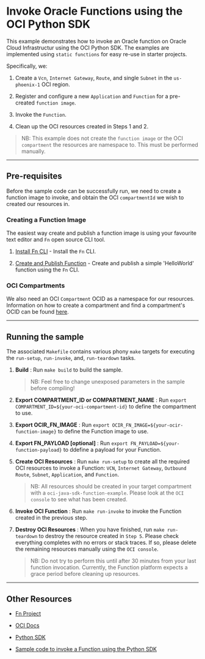 # Invoke Oracle Functions using the OCI Python SDK

This example demonstrates how to invoke an Oracle function on Oracle Cloud Infrastructur using the OCI Python SDK. The examples are implemented using `static functions` for easy re-use in starter projects.

Specifically, we:

1. Create a `Vcn`, `Internet Gateway`, `Route`, and single `Subnet` in the `us-phoenix-1` OCI region.

2. Register and configure a new `Application` and `Function` for a pre-created `function image`.

3. Invoke the `Function`.

4. Clean up the OCI resources created in Steps 1 and 2.

> NB: This example does not create the `function image` or the OCI `compartment` the resources are namespace to. This must be performed manually.

---

## Pre-requisites

Before the sample code can be successfully run, we need to create a function image to invoke, and obtain the OCI `compartmentId` we wish to created our resources in.

### Creating a Function Image

The easiest way create and publish a function image is using your favourite text editor and `Fn` open source CLI tool.

1. [Install Fn CLI](https://github.com/fnproject/cli) - Install the `Fn` CLI.

2. [Create and Publish Function](https://github.com/fnproject/fn/blob/master/README.md) - Create and publish a simple 'HelloWorld' function using the `Fn` CLI.


### OCI Compartments

We also need an OCI `Compartment` OCID as a namespace for our resources. Information on how to create a compartment and find a compartment's OCID can be found [here](https://docs.cloud.oracle.com/iaas/Content/Identity/Tasks/managingcompartments.htm?Highlight=compartment).

---

## Running the sample

The associated `Makefile` contains various phony `make` targets for executing the `run-setup`, `run-invoke`, and, `run-teardown` tasks. 

1. __Build__ : Run `make build` to build the sample.

    > NB: Feel free to change unexposed parameters in the sample before compiling!

2. __Export COMPARTMENT_ID or COMPARTMENT_NAME__ : Run `export COMPARTMENT_ID=${your-oci-compartment-id}` to define the compartment to use.

3. __Export OCIR_FN_IMAGE__ : Run `export OCIR_FN_IMAGE=${your-ocir-function-image}` to define the Function image to use.

4. __Export FN_PAYLOAD [optional]__ : Run `export FN_PAYLOAD=${your-function-payload}` to ddefine a payload for your Function.

5. __Create OCI Resources__ : Run `make run-setup` to create all the required OCI resources to invoke a Function: `VCN`, `Internet Gateway`, `Outbound Route`, `Subnet`, `Application`, and `Function`.

    > NB: All resources should be created in your target compartment with a `oci-java-sdk-function-example`. Please look at the `OCI console` to see what has been created.

6. __Invoke OCI Function__ : Run `make run-invoke` to invoke the Function created in the previous step.

7. __Destroy OCI Resources__ : When you have finished, run `make run-teardown` to destroy the resource created in `Step 5`. Please check everything completes with no errors or stack traces. If so, please delete the remaining resources manually using the `OCI console`.

    > NB: Do not try to perform this until after 30 minutes from your last function invocation. Currently, the Function platform expects a grace period before cleaning up resources.

---

## Other Resources

* [Fn Project](https://github.com/fnproject)

* [OCI Docs](https://docs.cloud.oracle.com/iaas/Content/home.htm)

* [Python SDK](https://docs.cloud.oracle.com/iaas/Content/API/SDKDocs/python.htm)

* [Sample code to invoke a Function using the Python SDK](https://github.com/denismakogon/fn-python-sdk-invoke)


